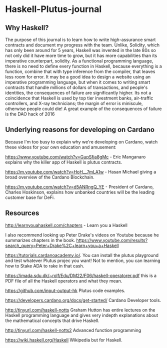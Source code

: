 # Haskell-Plutus-journal

## Why Haskell?

The purpose of this journal is to learn how to write high-assurance smart contracts and document my progress with the team. Unlike, Solidity, which has only been around for 5 years, Haskell was invented in the late 80s so not only did it have more time to grow, but it has more capabilities than its imperative counterpart, solidity. As a functional programming language, there is no need to define every function in Haskell, because everything is a function, combine that with type inference from the compiler, that leaves less room for error. It may be a good idea to design a website using an imperative programming language, but when it comes to writing smart contracts that handle millions of dollars of transactions, and people's identities, the consequences of failure are significantly higher. Its not a coincidence that Haskell is used by top tier investment banks, air-traffic controllers, and X-ray technicians; the margin of error is miniscule, otherwise people could die! A great example of the consequences of failure is the DAO hack of 2016

## Underlying reasons for developing on Cardano

Because I'm too busy to explain why we're developing on Cardano, watch these videos for your own education and amusement:

https://www.youtube.com/watch?v=GupSfja8gMc - Eric Manganaro explains why the killer app of Haskell is plutus contracts.

https://m.youtube.com/watch?v=HoH__7mLA1w - Hasan Michael giving a broad overview of the Cardano Blockchain.

https://m.youtube.com/watch?v=d5ANRngQ_YE -  President of Cardano, Charles Hoskinson, explains how unbanked countries will be the leading customer base for DeFi.

## Resources

http://learnyouahaskell.com/chapters - Learn you a Haskell

I also recommend looking up Peter Drake's videos on Youtube because he summarizes chapters in the book. 
https://www.youtube.com/results?search_query=Peter+Drake%2C+learn+you+a+Haskell

https://tutorials.cardanoacademy.io/. You can install the plutus playground and test whatever Plutus projec you want! Not to mention, you can learning how to Stake ADA to rake in that cash.

https://imada.sdu.dk/~rolf/Edu/DM22/F06/haskell-operatorer.pdf this is a PDF file of all the Haskell operators and what they mean.

https://github.com/input-output-hk Plutus code examples.

https://developers.cardano.org/docs/get-started/ Cardano Developer tools.

 http://tinyurl.com/haskell-notts Graham Hutton has entire lectures on the Haskell programming language and gives very indepth explanations about the mathematical concepts that drive Haskell.

http://tinyurl.com/haskell-notts2 Advanced function programming

https://wiki.haskell.org/Haskell Wikipedia but for Haskell.
